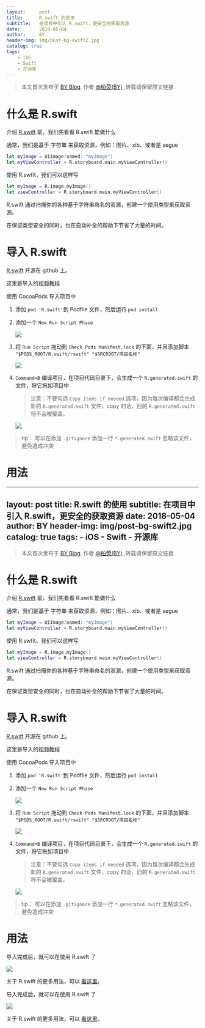 ```yaml
---
layout:     post
title:      R.swift 的使用
subtitle:   在项目中引入 R.swift，更安全的获取资源
date:       2018-05-04
author:     BY
header-img: img/post-bg-swift2.jpg
catalog: true
tags:
    - iOS
    - Swift
    - 开源库
---
```



> 本文首次发布于 [BY Blog](http://qiubaiying.github.io), 作者 [@柏荧(BY)](http://github.com/qiubaiying) ,转载请保留原文链接.


# 什么是 R.swift

介绍 [R.swift](https://github.com/mac-cain13/R.swift) 前，我们先看看 R.swift 能做什么

通常，我们是基于 字符串 来获取资源，例如：图片、xib、或者是 segue

```swift
let myImage = UIImage(named: "myImage")
let myViewController = R.storyboard.main.myViewController()
```

使用 R.swfit，我们可以这样写

```swift
let myImage = R.image.myImage()
let viewController = R.storyboard.main.myViewController()

```

R.swift 通过扫描你的各种基于字符串命名的资源，创建一个使用类型来获取资源。

在保证类型安全的同时，也在自动补全的帮助下节省了大量的时间。

# 导入 R.swift

[R.swift](https://github.com/mac-cain13/R.swift) 开源在 github 上。

这里是导入的[视频教程](https://vimeo.com/122888912)

使用 CocoaPods 导入项目中

1. 添加 `pod 'R.swift'`到 Podfile 文件，然后运行 `pod install`
2. 添加一个 `New Run Script Phase`

	![](https://ww4.sinaimg.cn/large/006tKfTcgy1ff84sw06qxj30vm0hrq6s.jpg)
	
3. 将 `Run Script` 拖动到 `Check Pods Manifest.lock` 的下面，并且添加脚本 `"$PODS_ROOT/R.swift/rswift" "$SRCROOT/项目名称"`

	![](https://ww4.sinaimg.cn/large/006tNc79gy1ff853qjiucj30yp0kkn1b.jpg)
	
4. `Command+B` 编译项目，在项目代码目录下，会生成一个 `R.generated.swift` 的文件，将它拖如项目中

	>注意：不要勾选 `Copy items if needed` 选项，因为每次编译都会生成新的 `R.generated.swift` 文件，copy 的话，旧的 `R.generated.swift` 将不会被覆盖。

	![](https://ww4.sinaimg.cn/large/006tNc79gy1ff85epj1qpj30qj0hdn17.jpg)

>tip： 可以在添加 `.gitignore` 添加一行 `*.generated.swift` 忽略该文件，避免造成冲突

 
# 用法
---
layout:     post
title:      R.swift 的使用
subtitle:   在项目中引入 R.swift，更安全的获取资源
date:       2018-05-04
author:     BY
header-img: img/post-bg-swift2.jpg
catalog: true
tags:
    - iOS
    - Swift
    - 开源库
---


> 本文首次发布于 [BY Blog](http://qiubaiying.github.io), 作者 [@柏荧(BY)](http://github.com/qiubaiying) ,转载请保留原文链接.


# 什么是 R.swift

介绍 [R.swift](https://github.com/mac-cain13/R.swift) 前，我们先看看 R.swift 能做什么

通常，我们是基于 字符串 来获取资源，例如：图片、xib、或者是 segue

```swift
let myImage = UIImage(named: "myImage")
let myViewController = R.storyboard.main.myViewController()
```

使用 R.swfit，我们可以这样写

```swift
let myImage = R.image.myImage()
let viewController = R.storyboard.main.myViewController()

```

R.swift 通过扫描你的各种基于字符串命名的资源，创建一个使用类型来获取资源。

在保证类型安全的同时，也在自动补全的帮助下节省了大量的时间。

# 导入 R.swift

[R.swift](https://github.com/mac-cain13/R.swift) 开源在 github 上。

这里是导入的[视频教程](https://vimeo.com/122888912)

使用 CocoaPods 导入项目中

1. 添加 `pod 'R.swift'`到 Podfile 文件，然后运行 `pod install`
2. 添加一个 `New Run Script Phase`

	![](https://ww4.sinaimg.cn/large/006tKfTcgy1ff84sw06qxj30vm0hrq6s.jpg)
	
3. 将 `Run Script` 拖动到 `Check Pods Manifest.lock` 的下面，并且添加脚本 `"$PODS_ROOT/R.swift/rswift" "$SRCROOT/项目名称"`

	![](https://ww4.sinaimg.cn/large/006tNc79gy1ff853qjiucj30yp0kkn1b.jpg)
	
4. `Command+B` 编译项目，在项目代码目录下，会生成一个 `R.generated.swift` 的文件，将它拖如项目中

	>注意：不要勾选 `Copy items if needed` 选项，因为每次编译都会生成新的 `R.generated.swift` 文件，copy 的话，旧的 `R.generated.swift` 将不会被覆盖。

	![](https://ww4.sinaimg.cn/large/006tNc79gy1ff85epj1qpj30qj0hdn17.jpg)

>tip： 可以在添加 `.gitignore` 添加一行 `*.generated.swift` 忽略该文件，避免造成冲突

 
# 用法


导入完成后，就可以在使用 R.swift 了

 ![](https://github.com/mac-cain13/R.swift/raw/master/Documentation/Images/DemoUseImage.gif) 

关于 R.swift 的更多用法，可以 [看这里](https://github.com/mac-cain13/R.swift/blob/master/Documentation/Examples.md)。

导入完成后，就可以在使用 R.swift 了

 ![](https://github.com/mac-cain13/R.swift/raw/master/Documentation/Images/DemoUseImage.gif) 

关于 R.swift 的更多用法，可以 [看这里](https://github.com/mac-cain13/R.swift/blob/master/Documentation/Examples.md)。
